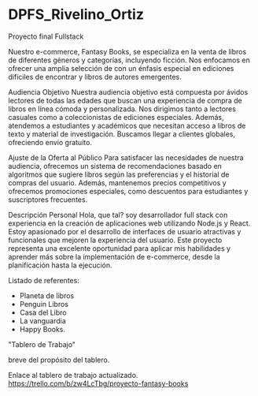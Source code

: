 # DPFS_Rivelino_Ortiz
Proyecto final Fullstack

Nuestro e-commerce, Fantasy Books, se especializa en la venta de libros de diferentes géneros y categorías, incluyendo ficción. Nos enfocamos en ofrecer una amplia
selección de con un énfasis especial en ediciones difíciles de encontrar y libros de autores emergentes.

Audiencia Objetivo Nuestra audiencia objetivo está compuesta por ávidos lectores de todas las edades que buscan una experiencia de compra de libros en línea cómoda y personalizada. 
Nos dirigimos tanto a lectores casuales como a coleccionistas de ediciones especiales. Además, atendemos a estudiantes y académicos que necesitan acceso a libros de texto y material 
de investigación. Buscamos llegar a clientes globales, ofreciendo envío gratuito.

Ajuste de la Oferta al Público Para satisfacer las necesidades de nuestra audiencia, ofrecemos un sistema de recomendaciones basado en algoritmos que sugiere libros según 
las preferencias y el historial de compras del usuario. Además, mantenemos precios competitivos y ofrecemos promociones especiales, como descuentos para estudiantes y suscriptores frecuentes.

Descripción Personal Hola, que tal? soy desarrollador full stack con experiencia en la creación de aplicaciones web utilizando Node.js y React. 
Estoy apasionado por el desarrollo de interfaces de usuario atractivas y funcionales que mejoren la experiencia del usuario. Este proyecto representa 
una excelente oportunidad para aplicar mis habilidades y aprender más sobre la implementación de e-commerce, desde la planificación hasta la ejecución.

Listado de referentes:
- Planeta de libros
- Penguin Libros
- Casa del Libro
- La vanguardia
- Happy Books.

"Tablero de Trabajo"

breve del propósito del tablero.

Enlace al tablero de trabajo actualizado.
https://trello.com/b/zw4LcTbg/proyecto-fantasy-books




